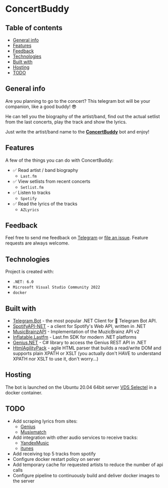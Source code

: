 # ConcertBuddy

## Table of contents
- [General info](#general-info)
- [Features](#features)
- [Feedback](#feedback)
- [Technologies](#technologies)
- [Built with](#built-with)
- [Hosting](#hosting)
- [TODO](#to-do)

## General info
Are you planning to go to the concert? 
This telegram bot will be your companion, like a good buddy! 😎 

He can tell you the biography of the artist/band, find out the actual setlist from the last concerts, play the track and show the lyrics.

Just write the artist/band name to the **[ConcertBuddy](https://t.me/concert_buddy_bot)** bot and enjoy!

## Features

A few of the things you can do with ConcertBuddy:
* ✅ Read artist / band biography
  * `Last.fm`
* ✅ View setlists from recent concerts
  * `Setlist.fm`
* ✅ Listen to tracks
  * `Spotify`
* ✅ Read the lyrics of the tracks
  * `AZLyrics`

## Feedback

Feel free to send me feedback on [Telegram](https://t.me/skuill) or [file an issue](https://github.com/skuill/ConcertBuddy/issues/new). Feature requests are always welcome.

## Technologies
Project is created with:
* `.NET: 6.0`
* `Microsoft Visual Studio Community 2022`
* `docker`

## Built with
* [Telegram.Bot](https://github.com/TelegramBots/telegram.bot) -  the most popular .NET Client for 🤖 Telegram Bot API. 
* [SpotifyAPI-NET](https://github.com/JohnnyCrazy/SpotifyAPI-NET) - a client for Spotify's Web API, written in .NET 
* [MusicBrainzAPI](https://github.com/avatar29A/MusicBrainz) - Implementation of the MuzicBrainz API v2 
* [Inflatable.Lastfm](https://github.com/inflatablefriends/lastfm) - Last.fm SDK for modern .NET platforms 
* [Genius.NET](https://github.com/prajjwaldimri/Genius.NET) - C# library to access the Genius REST API in .NET 
* [HtmlAgilityPack](https://html-agility-pack.net/) - agile HTML parser that builds a read/write DOM and supports plain XPATH or XSLT (you actually don't HAVE to understand XPATH nor XSLT to use it, don't worry...)

## Hosting
The bot is launched on the Ubuntu 20.04 64bit server [VDS Selectel](https://vds.selectel.ru/) in a docker container.

## TODO
* Add scraping lyrics from sites: 
  * [Genius](https://www.genius.com)
  * [Musixmatch](https://www.musixmatch.com/) 
* Add integration with other audio services to receive tracks: 
  * [YandexMusic](https://music.yandex.ru/home)
  * [itunes](https://www.apple.com/ru/itunes/)
* Add receiving top 5 tracks from spotify
* Configure docker restart policy on server
* Add temporary cache for requested artists to reduce the number of api calls
* Configure pipeline to continuously build and deliver docker images to the server
